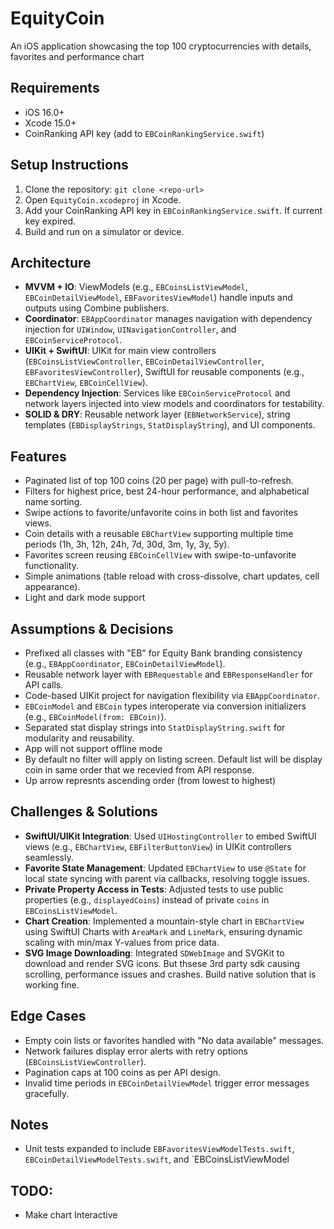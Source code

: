 # EquityCoin

An iOS application showcasing the top 100 cryptocurrencies with details, favorites and performance chart

## Requirements
- iOS 16.0+
- Xcode 15.0+
- CoinRanking API key (add to `EBCoinRankingService.swift`)

## Setup Instructions
1. Clone the repository: `git clone <repo-url>`
2. Open `EquityCoin.xcodeproj` in Xcode.
3. Add your CoinRanking API key in `EBCoinRankingService.swift`. If current key expired.
4. Build and run on a simulator or device.

## Architecture
- **MVVM + IO**: ViewModels (e.g., `EBCoinsListViewModel`, `EBCoinDetailViewModel`, `EBFavoritesViewModel`) handle inputs and outputs using Combine publishers.
- **Coordinator**: `EBAppCoordinator` manages navigation with dependency injection for `UIWindow`, `UINavigationController`, and `EBCoinServiceProtocol`.
- **UIKit + SwiftUI**: UIKit for main view controllers (`EBCoinsListViewController`, `EBCoinDetailViewController`, `EBFavoritesViewController`), SwiftUI for reusable components (e.g., `EBChartView`, `EBCoinCellView`).
- **Dependency Injection**: Services like `EBCoinServiceProtocol` and network layers injected into view models and coordinators for testability.
- **SOLID & DRY**: Reusable network layer (`EBNetworkService`), string templates (`EBDisplayStrings`, `StatDisplayString`), and UI components.

## Features
- Paginated list of top 100 coins (20 per page) with pull-to-refresh.
- Filters for highest price, best 24-hour performance, and alphabetical name sorting.
- Swipe actions to favorite/unfavorite coins in both list and favorites views.
- Coin details with a reusable `EBChartView` supporting multiple time periods (1h, 3h, 12h, 24h, 7d, 30d, 3m, 1y, 3y, 5y).
- Favorites screen reusing `EBCoinCellView` with swipe-to-unfavorite functionality.
- Simple animations (table reload with cross-dissolve, chart updates, cell appearance).
- Light and dark mode support

## Assumptions & Decisions
- Prefixed all classes with "EB" for Equity Bank branding consistency (e.g., `EBAppCoordinator`, `EBCoinDetailViewModel`).
- Reusable network layer with `EBRequestable` and `EBResponseHandler` for API calls.
- Code-based UIKit project for navigation flexibility via `EBAppCoordinator`.
- `EBCoinModel` and `EBCoin` types interoperate via conversion initializers (e.g., `EBCoinModel(from: EBCoin)`).
- Separated stat display strings into `StatDisplayString.swift` for modularity and reusability.
- App will not support offline mode
- By default no filter will apply on listing screen. Default list will be display coin in same order that we recevied from API response.
- Up arrow represnts ascending order (from lowest to highest) 

## Challenges & Solutions
- **SwiftUI/UIKit Integration**: Used `UIHostingController` to embed SwiftUI views (e.g., `EBChartView`, `EBFilterButtonView`) in UIKit controllers seamlessly.
- **Favorite State Management**: Updated `EBChartView` to use `@State` for local state syncing with parent via callbacks, resolving toggle issues.
- **Private Property Access in Tests**: Adjusted tests to use public properties (e.g., `displayedCoins`) instead of private `coins` in `EBCoinsListViewModel`.
- **Chart Creation**: Implemented a mountain-style chart in `EBChartView` using SwiftUI Charts with `AreaMark` and `LineMark`, ensuring dynamic scaling with min/max Y-values from price data.
- **SVG Image Downloading**: Integrated `SDWebImage` and SVGKit to download and render SVG icons. But thsese 3rd party sdk causing scrolling, performance issues and crashes. Build native solution that is working fine.

## Edge Cases
- Empty coin lists or favorites handled with "No data available" messages.
- Network failures display error alerts with retry options (`EBCoinsListViewController`).
- Pagination caps at 100 coins as per API design.
- Invalid time periods in `EBCoinDetailViewModel` trigger error messages gracefully.

## Notes
- Unit tests expanded to include `EBFavoritesViewModelTests.swift`, `EBCoinDetailViewModelTests.swift`, and `EBCoinsListViewModel


## TODO: 
- Make chart Interactive 
